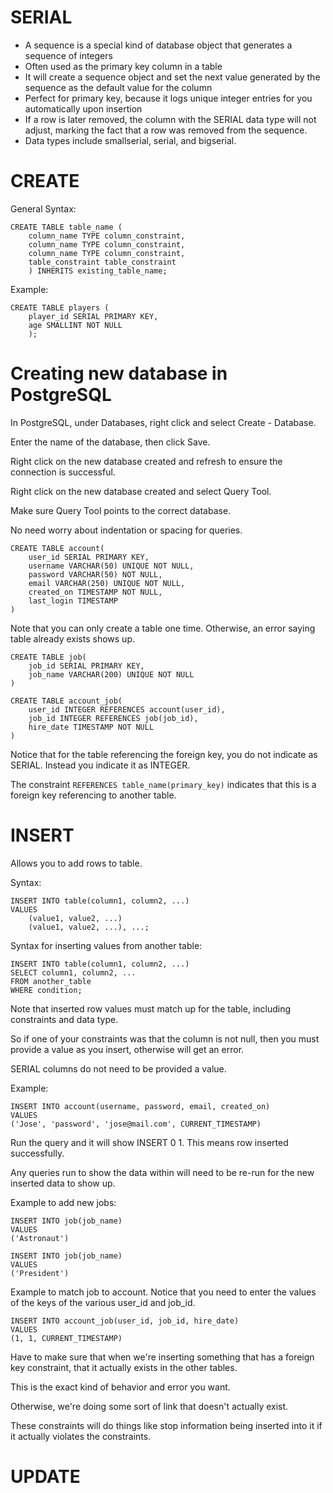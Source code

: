 # SERIAL

* A sequence is a special kind of database object that generates a sequence of integers
* Often used as the primary key column in a table
* It will create a sequence object and set the next value generated by the sequence as the default value for the column
* Perfect for primary key, because it logs unique integer entries for you automatically upon insertion
* If a row is later removed, the column with the SERIAL data type will not adjust, marking the fact that a row was removed from the sequence.
* Data types include smallserial, serial, and bigserial.





# CREATE

General Syntax:
```
CREATE TABLE table_name (
	column_name TYPE column_constraint,
	column_name TYPE column_constraint,
	column_name TYPE column_constraint,
	table_constraint table_constraint
	) INHERITS existing_table_name;
```

Example:
```
CREATE TABLE players (
	player_id SERIAL PRIMARY KEY,
	age SMALLINT NOT NULL
	);
```



# Creating new database in PostgreSQL

In PostgreSQL, under Databases, right click and select Create - Database.

Enter the name of the database, then click Save.

Right click on the new database created and refresh to ensure the connection is successful.

Right click on the new database created and select Query Tool.

Make sure Query Tool points to the correct database.


No need worry about indentation or spacing for queries.


```
CREATE TABLE account(
    user_id SERIAL PRIMARY KEY,
    username VARCHAR(50) UNIQUE NOT NULL,
    password VARCHAR(50) NOT NULL,
    email VARCHAR(250) UNIQUE NOT NULL,
    created_on TIMESTAMP NOT NULL,
    last_login TIMESTAMP
)
```

Note that you can only create a table one time. Otherwise, an error saying table already exists shows up.

```
CREATE TABLE job(
    job_id SERIAL PRIMARY KEY,
    job_name VARCHAR(200) UNIQUE NOT NULL
)
```

```
CREATE TABLE account_job(
    user_id INTEGER REFERENCES account(user_id),
    job_id INTEGER REFERENCES job(job_id),
    hire_date TIMESTAMP NOT NULL
)
```

Notice that for the table referencing the foreign key, you do not indicate as SERIAL. Instead you indicate it as INTEGER.

The constraint `REFERENCES table_name(primary_key)` indicates that this is a foreign key referencing to another table.





# INSERT

Allows you to add rows to table.

Syntax:
```
INSERT INTO table(column1, column2, ...)
VALUES
    (value1, value2, ...)
    (value1, value2, ...), ...;
```

Syntax for inserting values from another table:
```
INSERT INTO table(column1, column2, ...)
SELECT column1, column2, ...
FROM another_table
WHERE condition;
```

Note that inserted row values must match up for the table, including constraints and data type.

So if one of your constraints was that the column is not null, then you must provide a value as you insert, otherwise will get an error.

SERIAL columns do not need to be provided a value.

Example:

```
INSERT INTO account(username, password, email, created_on)
VALUES
('Jose', 'password', 'jose@mail.com', CURRENT_TIMESTAMP)
```

Run the query and it will show INSERT 0 1. This means row inserted successfully.

Any queries run to show the data within will need to be re-run for the new inserted data to show up.

Example to add new jobs:
```
INSERT INTO job(job_name)
VALUES
('Astronaut')
```

```
INSERT INTO job(job_name)
VALUES
('President')
```

Example to match job to account. Notice that you need to enter the values of the keys of the various user_id and job_id.

```
INSERT INTO account_job(user_id, job_id, hire_date)
VALUES
(1, 1, CURRENT_TIMESTAMP)
```

Have to make sure that when we're inserting something that has a foreign key constraint, that it actually exists in the other tables.

This is the exact kind of behavior and error you want.

Otherwise, we're doing some sort of link that doesn't actually exist.

These constraints will do things like stop information being inserted into it if it actually violates the constraints.





# UPDATE

